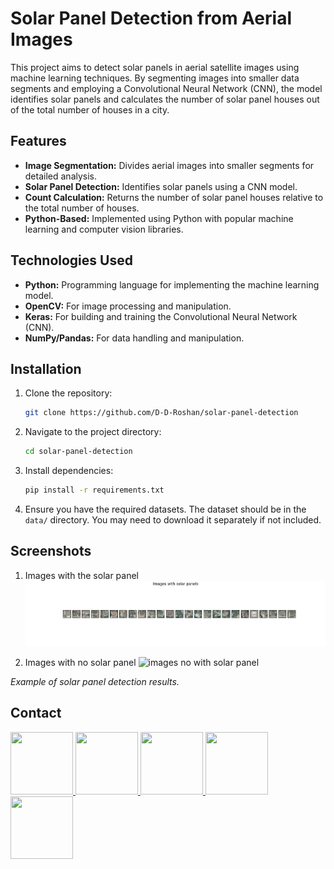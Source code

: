 
# Solar Panel Detection from Aerial Images

This project aims to detect solar panels in aerial satellite images using machine learning techniques. By segmenting images into smaller data segments and employing a Convolutional Neural Network (CNN), the model identifies solar panels and calculates the number of solar panel houses out of the total number of houses in a city.

## Features

- **Image Segmentation:** Divides aerial images into smaller segments for detailed analysis.
- **Solar Panel Detection:** Identifies solar panels using a CNN model.
- **Count Calculation:** Returns the number of solar panel houses relative to the total number of houses.
- **Python-Based:** Implemented using Python with popular machine learning and computer vision libraries.

## Technologies Used

- **Python:** Programming language for implementing the machine learning model.
- **OpenCV:** For image processing and manipulation.
- **Keras:** For building and training the Convolutional Neural Network (CNN).
- **NumPy/Pandas:** For data handling and manipulation.

## Installation

1. Clone the repository:
   ```bash
   git clone https://github.com/D-D-Roshan/solar-panel-detection
   ```

2. Navigate to the project directory:
   ```bash
   cd solar-panel-detection
   ```

3. Install dependencies:
   ```bash
   pip install -r requirements.txt
   ```

4. Ensure you have the required datasets. The dataset should be in the `data/` directory. You may need to download it separately if not included.


## Screenshots

1. Images with the solar panel
![images with solar panel](https://github.com/D-D-Roshan/solar-panel-detection/blob/main/Figure_1.png)

2. Images with no solar panel
![images no with solar panel](link-to-your-screenshot.png)

*Example of solar panel detection results.*



## Contact

<a href="https://www.facebook.com/roshan.d.942145">
<img width="100" height="100" src="https://user-images.githubusercontent.com/74038190/235294010-ec412ef5-e3da-4efa-b1d4-0ab4d4638755.gif" target="_blank"/>
</a> 
<a href="https://discord.com/invite/M8he9HxQ">
<img width="100" height="100" src="https://user-images.githubusercontent.com/74038190/235294015-47144047-25ab-417c-af1b-6746820a20ff.gif" target="_blank"/>
</a> 
<a href="https://www.linkedin.com/in/d-d-roshan">
<img width="100" height="100" src="https://user-images.githubusercontent.com/74038190/235294012-0a55e343-37ad-4b0f-924f-c8431d9d2483.gif" target="_blank"/>
</a>  
<a href="https://www.instagram.com/d_roshan_official">
<img width="100" height="100" src="https://user-images.githubusercontent.com/74038190/235294013-a33e5c43-a01c-43f6-b44d-a406d8b4ab75.gif" target="_blank"/>
</a>  
<a href="https://github.com/D-D-Roshan/D-D-Roshan">
<img width="100" height="100" src="https://img.icons8.com/?size=100&id=akG4VRhAoSii&format=png&color=000000" target="_blank"/>
</a> 
</div>
